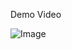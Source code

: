 
Demo Video

![Image](https://github.com/user-attachments/assets/da229835-2309-4ef2-b1f8-be291aac1657)
